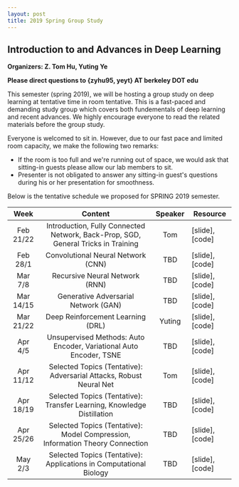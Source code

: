 ```yaml
---
layout: post
title: 2019 Spring Group Study
---
```


## Introduction to and Advances in Deep Learning

**Organizers: Z. Tom Hu, Yuting Ye**

**Please direct questions to {zyhu95, yeyt} AT berkeley DOT edu**

This semester (spring 2019), we will be hosting a group study on deep learning at tentative time in room tentative. This is a fast-paced and demanding study group which covers both fundementals of deep learning and recent advances. We highly encourage everyone to read the related materials before the group study.

Everyone is welcomed to sit in. However, due to our fast pace and limited room capacity, we make the following two remarks:

* If the room is too full and we're running out of space, we would ask that sitting-in guests please allow our lab members to sit.
* Presenter is not obligated to answer any sitting-in guest's questions during his or her presentation for smoothness.

Below is the tentative schedule we proposed for SPRING 2019 semester.


|    Week   |                                      Content                                      | Speaker | Resource        |
|:---------:|:---------------------------------------------------------------------------------:|:-------:|-----------------|
| Feb 21/22 | Introduction, Fully Connected Network, Back-Prop, SGD, General Tricks in Training |   Tom   | [slide], [code] |
| Feb 28/1  | Convolutional Neural Network (CNN)                                                |   TBD   | [slide], [code] |
| Mar 7/8   | Recursive Neural Network (RNN)                                                    |   TBD   | [slide], [code] |
| Mar 14/15 | Generative Adversarial Network (GAN)                                              |   TBD   | [slide], [code] |
| Mar 21/22 | Deep Reinforcement Learning (DRL)                                                 |  Yuting | [slide], [code] |
| Apr 4/5   | Unsupervised Methods: Auto Encoder, Variational Auto Encoder, TSNE                |   TBD   | [slide], [code] |
| Apr 11/12 | Selected Topics (Tentative): Adversarial Attacks, Robust Neural Net               |   Tom   | [slide], [code] |
| Apr 18/19 | Selected Topics (Tentative): Transfer Learning, Knowledge Distillation            |   TBD   | [slide], [code] |
| Apr 25/26 | Selected Topics (Tentative): Model Compression, Information Theory Connection     |   TBD   | [slide], [code] |
| May 2/3   | Selected Topics (Tentative): Applications in Computational Biology                |   TBD   | [slide], [code] |
